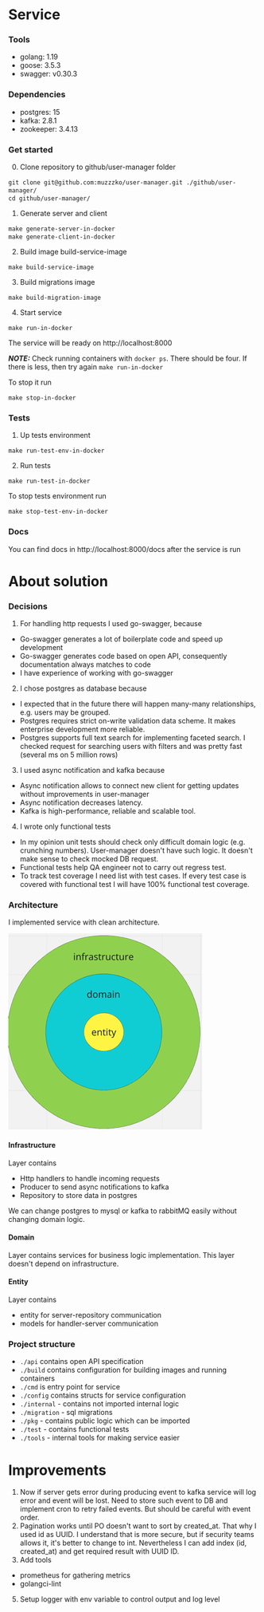 # Service
### Tools
- golang: 1.19
- goose: 3.5.3
- swagger: v0.30.3

### Dependencies
- postgres: 15
- kafka: 2.8.1
- zookeeper: 3.4.13

### Get started
0) Clone repository to github/user-manager folder

```
git clone git@github.com:muzzzko/user-manager.git ./github/user-manager/
cd github/user-manager/
```


1) Generate server and client

```
make generate-server-in-docker
make generate-client-in-docker
```

2) Build image build-service-image

```
make build-service-image
```

3) Build migrations image

```
make build-migration-image
```

4) Start service

```
make run-in-docker
```

The service will be ready on http://localhost:8000

**_NOTE:_**  Check running containers with `docker ps`. 
There should be four. If there is less, then try again `make run-in-docker`

To stop it run
```
make stop-in-docker
```

### Tests

1) Up tests environment 

```
make run-test-env-in-docker
```

2) Run tests

```
make run-test-in-docker
```

To stop tests environment run
```
make stop-test-env-in-docker
```

### Docs
You can find docs in http://localhost:8000/docs after the service is run

# About solution

### Decisions
1) For handling http requests I used go-swagger, because
- Go-swagger generates a lot of boilerplate code and speed up development
- Go-swagger generates code based on open API, consequently documentation always matches to code 
- I have experience of working with go-swagger

2) I chose postgres as database because
- I expected that in the future there will happen many-many relationships, e.g. users may be grouped. 
- Postgres requires strict on-write validation data scheme. It makes enterprise development more reliable. 
- Postgres supports full text search for implementing faceted search. I checked request for searching users with filters and was pretty fast (several ms on 5 million rows)

3) I used async notification and kafka because
- Async notification allows to connect new client for getting updates without improvements in user-manager
- Async notification decreases latency. 
- Kafka is high-performance, reliable and scalable tool. 

4) I wrote only functional tests
- In my opinion unit tests should check only difficult domain logic (e.g. crunching numbers). User-manager doesn't have such logic. It doesn't make sense to check mocked DB request. 
- Functional tests help QA engineer not to carry out regress test. 
- To track test coverage I need list with test cases. If every test case is covered with functional test I will have 100% functional test coverage. 

### Architecture

I implemented service with clean architecture. 

![img.png](docs/assets/img.png)

#### Infrastructure
Layer contains 
- Http handlers to handle incoming requests
- Producer to send async notifications to kafka 
- Repository to store data in postgres

We can change postgres to mysql or kafka to rabbitMQ easily without changing domain logic.

#### Domain
Layer contains services for business logic implementation. This layer doesn't depend on infrastructure.

#### Entity
Layer contains 
- entity for server-repository communication
- models for handler-server communication

### Project structure
- `./api` contains open API specification
- `./build` contains configuration for building images and running containers
- `./cmd` is entry point for service
- `./config` contains structs for service configuration
- `./internal` - contains not imported internal logic
- `./migration` - sql migrations 
- `./pkg` - contains public logic which can be imported
- `./test` - contains functional tests
- `./tools` - internal tools for making service easier

# Improvements
1) Now if server gets error during producing event to kafka service will log error and event will be lost. Need to store such event to DB and implement cron to retry failed events. But should be careful with event order.
3) Pagination works until PO doesn't want to sort by created_at. That why I used id as UUID. I understand that is more secure, but if security teams allows it, it's better to change to int. Nevertheless I can add index (id, created_at) and get required result with UUID ID.
4) Add tools 
- prometheus for gathering metrics
- golangci-lint  
5) Setup logger with env variable to control output and log level
